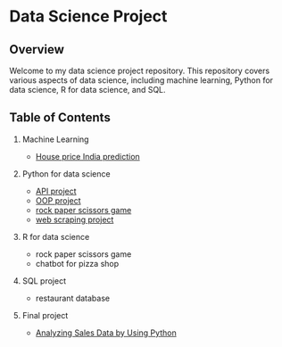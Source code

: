 # Data Science Project

## Overview
Welcome to my data science project repository. This repository covers various aspects of data science, including machine learning, Python for data science, R for data science, and SQL.

## Table of Contents
1. Machine Learning
    - <a href="https://github.com/phuwanate/data-science-project/tree/main/Machine_Learning_project" >House price India prediction</a>
2. Python for data science
    - <a href="https://github.com/phuwanate/data-science-project/tree/main/Python_project/API_project">API project</a>
    - <a href="https://github.com/phuwanate/data-science-project/tree/main/Python_project/OOP_project">OOP project</a>
    - <a href="https://github.com/phuwanate/data-science-project/tree/main/Python_project/rock-paper-scissors">rock paper scissors game</a>
    - <a href="https://github.com/phuwanate/data-science-project/tree/main/Python_project/web_scraping_project"> web scraping project</a>
3. R for data science
    - rock paper scissors game
    - chatbot for pizza shop
4. SQL project
    - restaurant database

5. Final project
    - <a href="https://datalore.jetbrains.com/report/static/BTxD8hPDBtK14s9dpfCtIL/rgLuBSZK6P6shj90cicZut" target="_blank" >Analyzing Sales Data by Using Python</a>
